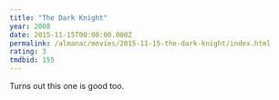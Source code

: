 ```yaml
---
title: "The Dark Knight"
year: 2008
date: 2015-11-15T00:00:00.000Z
permalink: /almanac/movies/2015-11-15-the-dark-knight/index.html
rating: 3
tmdbid: 155
---
```


Turns out this one is good too.